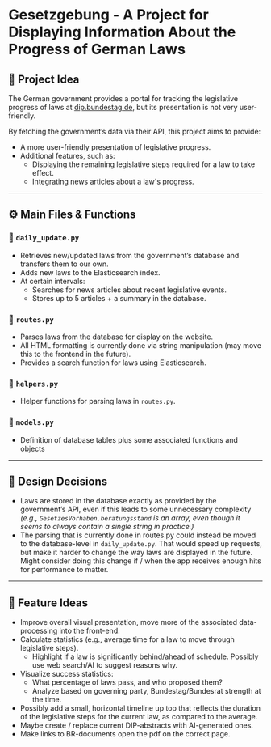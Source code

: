 # Gesetzgebung - A Project for Displaying Information About the Progress of German Laws

## 📌 Project Idea  
The German government provides a portal for tracking the legislative progress of laws at [dip.bundestag.de](https://dip.bundestag.de), but its presentation is not very user-friendly.  

By fetching the government’s data via their API, this project aims to provide:  
- A more user-friendly presentation of legislative progress.  
- Additional features, such as:  
  - Displaying the remaining legislative steps required for a law to take effect.  
  - Integrating news articles about a law's progress.  

---

## ⚙️ Main Files & Functions 

### **🔹 `daily_update.py`**  
- Retrieves new/updated laws from the government’s database and transfers them to our own.  
- Adds new laws to the Elasticsearch index.  
- At certain intervals:  
  - Searches for news articles about recent legislative events.  
  - Stores up to 5 articles + a summary in the database.  

### **🔹 `routes.py`**  
- Parses laws from the database for display on the website.  
- All HTML formatting is currently done via string manipulation (may move this to the frontend in the future).  
- Provides a search function for laws using Elasticsearch.  

### **🔹 `helpers.py`**  
- Helper functions for parsing laws in `routes.py`.  

### **🔹 `models.py`**
- Definition of database tables plus some associated functions and objects

---

## 📐 Design Decisions  

- Laws are stored in the database exactly as provided by the government’s API, even if this leads to some unnecessary complexity _(e.g., `GesetzesVorhaben.beratungsstand` is an array, even though it seems to always contain a single string in practice.)_  
- The parsing that is currently done in routes.py could instead be moved to the database-level in `daily_update.py`. That would speed up requests, but make it harder to change the way laws are displayed in the future. Might consider doing this change if / when the app receives enough hits for performance to matter.

---

## 🚀 Feature Ideas  

- Improve overall visual presentation, move more of the associated data-processing into the front-end.  
- Calculate statistics (e.g., average time for a law to move through legislative steps).  
  - Highlight if a law is significantly behind/ahead of schedule. Possibly use web search/AI to suggest reasons why.  
- Visualize success statistics:  
  - What percentage of laws pass, and who proposed them?  
  - Analyze based on governing party, Bundestag/Bundesrat strength at the time.  
- Possibly add  a small, horizontal timeline up top that reflects the duration of the legislative steps for the current law, as compared to the average.  
- Maybe create / replace current DIP-abstracts with AI-generated ones.
- Make links to BR-documents open the pdf on the correct page.
